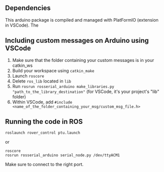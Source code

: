 ## Dependencies
This arduino package is compiled and managed with PlatFormIO (extension in VSCode). The 

## Including custom messages on Arduino using VSCode

1. Make sure that the folder containing your custom messages is in your catkin_ws
2. Build your workspace using `catkin_make`
3. Launch `roscore`
4. Delete `ros_lib` located in `lib`
5. Run `rosrun rosserial_arduino make_libraries.py "path_to_the_library_destination"` (for VSCode, it's your project's "lib" folder)
6. Within VSCode, add `#include <name_of_the_folder_containing_your_msg/custom_msg_file.h>`

## Running the code in ROS
`roslaunch rover_control ptu.launch`

or

```
roscore
rosrun rosserial_arduino serial_node.py /dev/ttyACM1
```
Make sure to connect to the right port.

